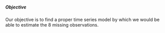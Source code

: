 ##### Objective
Our objective is to find a proper time series model by which we would be able to estimate the 8 missing observations.
